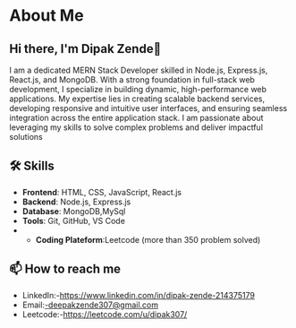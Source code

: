 # About Me
## Hi there, I'm Dipak Zende👋

I am a dedicated MERN Stack Developer skilled in Node.js, Express.js, React.js, and MongoDB. With a strong foundation in full-stack web development, I specialize in building dynamic, high-performance web applications. My expertise lies in creating scalable backend services, developing responsive and intuitive user interfaces, and ensuring seamless integration across the entire application stack. I am passionate about leveraging my skills to solve complex problems and deliver impactful solutions

## 🛠️ Skills

- **Frontend**: HTML, CSS, JavaScript, React.js
- **Backend**: Node.js, Express.js
- **Database**: MongoDB,MySql
- **Tools**: Git, GitHub, VS Code
- - **Coding Plateform**:Leetcode (more than 350 problem solved)

## 📫 How to reach me

- LinkedIn:-https://www.linkedin.com/in/dipak-zende-214375179
- Email:-deepakzende307@gmail.com
- Leetcode:-https://leetcode.com/u/dipak307/

